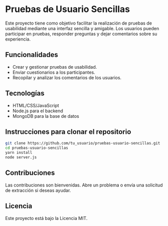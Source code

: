 # Pruebas de Usuario Sencillas

Este proyecto tiene como objetivo facilitar la realización de pruebas de usabilidad mediante una interfaz sencilla y amigable. Los usuarios pueden participar en pruebas, responder preguntas y dejar comentarios sobre su experiencia.

## Funcionalidades
- Crear y gestionar pruebas de usabilidad.
- Enviar cuestionarios a los participantes.
- Recopilar y analizar los comentarios de los usuarios.

## Tecnologías
- HTML/CSS/JavaScript
- Node.js para el backend
- MongoDB para la base de datos

## Instrucciones para clonar el repositorio
```bash
git clone https://github.com/tu_usuario/pruebas-usuario-sencillas.git
cd pruebas-usuario-sencillas
yarn install
node server.js
```

## Contribuciones
Las contribuciones son bienvenidas. Abre un problema o envía una solicitud de extracción si deseas ayudar.

## Licencia
Este proyecto está bajo la Licencia MIT.